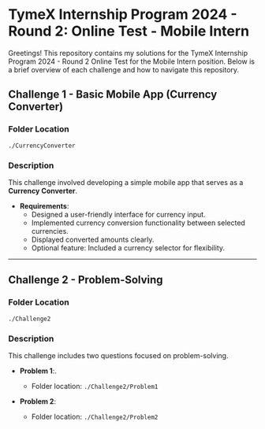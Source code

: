 # TymeX Internship Program 2024 - Round 2: Online Test - Mobile Intern

Greetings! This repository contains my solutions for the TymeX Internship Program 2024 - Round 2 Online Test for the Mobile Intern position. Below is a brief overview of each challenge and how to navigate this repository.

## Challenge 1 - Basic Mobile App (Currency Converter)

### Folder Location
`./CurrencyConverter`

### Description
This challenge involved developing a simple mobile app that serves as a **Currency Converter**.

- **Requirements**:
  - Designed a user-friendly interface for currency input.
  - Implemented currency conversion functionality between selected currencies.
  - Displayed converted amounts clearly.
  - Optional feature: Included a currency selector for flexibility.

---

## Challenge 2 - Problem-Solving

### Folder Location
`./Challenge2`

### Description
This challenge includes two questions focused on problem-solving.

- **Problem 1**:.
  - Folder location: `./Challenge2/Problem1`

- **Problem 2**:
  - Folder location: `./Challenge2/Problem2`
